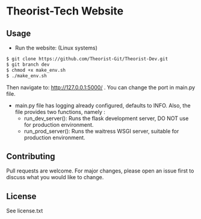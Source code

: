 # Theorist-Tech Website

## Usage
* Run the website: (Linux systems)
```bash
$ git clone https://github.com/Theorist-Git/Theorist-Dev.git
$ git branch dev 
$ chmod +x make_env.sh
$ ./make_env.sh
```

Then navigate to:
http://127.0.0.1:5000/
. You can change the port in main.py file.
* main.py file has logging already configured, defaults to INFO. Also, the file provides two functions,
namely :
  * run_dev_server(): Runs the flask development server, DO NOT use for production environment.
  * run_prod_server(): Runs the waitress WSGI server, suitable for production environment.

## Contributing
Pull requests are welcome. For major changes, please open an issue first to discuss what you would like to change.

## License
See license.txt